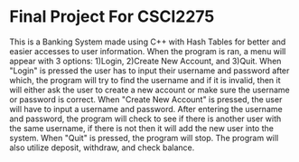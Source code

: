 # Final Project For CSCI2275
This is a Banking System made using C++ with Hash Tables for better and easier accesses to user information. 
When the program is ran, a menu will appear with 3 options: 1)Login, 2)Create New Account, and 3)Quit. When "Login" is pressed the user has to input their username and password after which, the program will try to find the username and if it is invalid, then it will either ask the user to create a new account or make sure the username or password is correct. When "Create New Account" is pressed, the user will have to input a username and password. After entering the username and password, the program will check to see if there is another user with the same username, if there is not then it will add the new user into the system. When "Quit" is pressed, the program will stop. The program will also utilize deposit, withdraw, and check balance.
